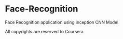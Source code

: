 # Face-Recognition
Face Recognition application using inception CNN Model

All copyrights are reserved to Coursera
